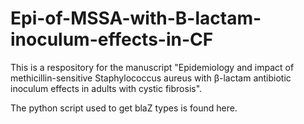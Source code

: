 # Epi-of-MSSA-with-B-lactam-inoculum-effects-in-CF

This is a respository for the manuscript "Epidemiology and impact of methicillin-sensitive Staphylococcus aureus with β-lactam antibiotic inoculum effects in adults with cystic fibrosis".

The python script used to get blaZ types is found here.
